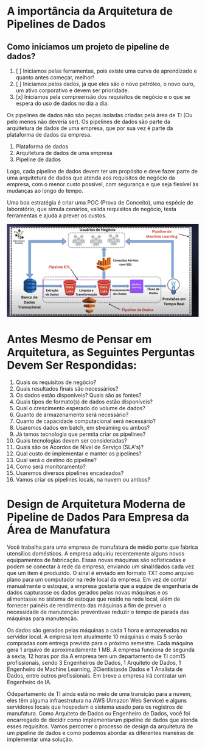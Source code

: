# A importância da Arquitetura de Pipelines de Dados

## Como iniciamos um projeto de pipeline de dados?
1. [ ] Iniciamos pelas ferramentas, pois existe uma curva de aprendizado e quanto antes começar, melhor!
2. [ ] Iniciamos pelos dados, já que eles são o novo petróleo, o novo ouro, um ativo corporativo e devem ser prioridade.
3. [x] Iniciamos pela compreensão dos requisitos de negócio e o que se espera do uso de dados no dia a dia.

Os pipelines de dados não são peças isoladas criadas pela área de TI (Ou pelo menos não deveria ser). Os pipelines de dados são parte da arquitetura de dados de uma empresa, que por sua vez é parte da plataforma de dados da empresa.
1. Plataforma de dados
2. Arquitetura de dados de uma empresa
3. Pipeline de dados

Logo, cada pipeline de dados devem ter um propósito e deve fazer parte de uma arquitetura de dados que atenda aos requisitos de negócio da empresa, com o menor custo possível, com segurança e que seja flexível às mudanças ao longo do tempo. 

Uma boa estratégia é criar uma POC (Prova de Conceito), uma espécie de laboratório, que simula cenários, valida requisitos de negócio, testa ferramentas e ajuda a prever os custos.

![Pipeline de Dados](Pipeline%20de%20Dados.png)

# Antes Mesmo de Pensar em Arquitetura, as Seguintes Perguntas Devem Ser Respondidas:

1. Quais os requisitos de negócio?
2. Quais resultados finais são necessários?
3. Os dados estão disponíveis? Quais são as fontes?
4. Quais tipos de formato(s) de dados estão disponíveis?
5. Qual o crescimento esperado do volume de dados?
6. Quanto de armazenamento será necessário?
7. Quanto de capacidade computacional será necessário?
8. Usaremos dados em batch, em streaming ou ambos?
9. Já temos tecnologia que permita criar os pipelines?
10. Quais tecnologias devem ser consideradas?
11. Quais são os Acordos de Nível de Serviço (SLA's)?
12. Qual custo de implementar e manter os pipelines?
13. Qual será o destino do pipeline?
14. Como será monitoramento?
15. Usaremos diversos pipelines encadeados?
16. Vamos criar os pipelines locais, na nuvem ou ambos?

# Design de Arquitetura Moderna de Pipeline de Dados Para Empresa da Área de Manufatura

Você trabalha para  uma empresa de manufatura de médio porte que fabrica utensílios domésticos.  A empresa adquiriu recentemente alguns novos equipamentos de fabricação. Essas novas  máquinas  são  sofisticadas  e  podem  se  conectar  à  rede  da  empresa,  enviando  um sinal/dados cada vez que um item é produzido. O sinal é enviado em formato TXT como arquivo plano para um computador na rede local da empresa. Em  vez  de  contar  manualmente  o  estoque,  a  empresa  gostaria  que  a  equipe  de engenharia  de  dados  capturasse  os  dados  gerados  pelas  novas  máquinas  e  os  alimentasse  no sistema  de  estoque que  reside  na  rede  local,  além  de  fornecer  painéis  de  rendimento  das máquinas a fim de prever a necessidade de manutenção preventivae reduzir o tempo de parada das máquinas para manutenção.

Os dados são gerados pelas máquinas a cada 1 hora e armazenados no servidor local. A empresa tem atualmente 10 máquinas e mais 5 serão compradas com entrega prevista para o próximo semestre. Cada máquina gera 1 arquivo de aproximadamente 1 MB. A empresa funciona de segunda à sexta, 12 horas por dia.A  empresa  tem  um departamento  de  TI com15 profissionais,  sendo  3  Engenheiros  de Dados,  1  Arquiteto  de  Dados, 1  Engenheiro  de  Machine  Learning, 2Cientistasde  Dados  e  1 Analista de Dados, entre outros profissionais. Em breve a empresa irá contratar um Engenheiro de IA.

Odepartamento  de  TI  ainda  está  no  meio  de  uma  transição  para  a  nuvem,  eles  têm alguma infraestrutura na AWS (Amazon Web Service) e alguns servidores locais que hospedam o sistema usado para os registros de manufatura. Como Arquiteto de Dados ou Engenheiro de Dados, você foi encarregado de decidir como implementarum pipeline de dados que atenda esses requisitos. Vamos percorrer o processo de design da arquitetura de um pipeline de dados e como podemos abordar as diferentes maneiras de implementar uma solução.